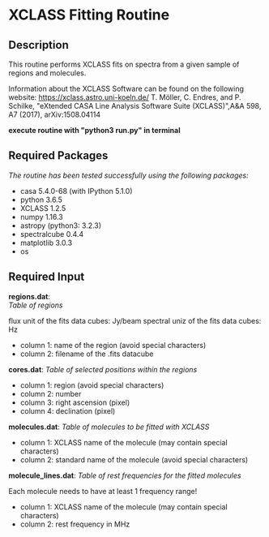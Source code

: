 # XCLASS Fitting Routine

## Description
This routine performs XCLASS fits on spectra from a given sample of regions and molecules.

Information about the XCLASS Software can be found on the following website:
https://xclass.astro.uni-koeln.de/
T. Möller, C. Endres, and P. Schilke, "eXtended CASA Line Analysis Software Suite (XCLASS)",A&A 598, A7 (2017), arXiv:1508.04114


**execute routine with "python3 run.py" in terminal**
## Required Packages
*The routine has been tested successfully using the following packages:*

- casa 5.4.0-68 (with IPython 5.1.0)
- python 3.6.5
- XCLASS 1.2.5
- numpy 1.16.3
- astropy (python3: 3.2.3)
- spectralcube 0.4.4
- matplotlib 3.0.3
- os


## Required Input
**regions.dat**:  
*Table of regions*  

flux unit of the fits data cubes: Jy/beam
spectral uniz of the fits data cubes: Hz

- column 1: name of the region (avoid special characters)
- column 2: filename of the .fits datacube

**cores.dat**:
*Table of selected positions within the regions*

- column 1: region (avoid special characters)
- column 2: number
- column 3: right ascension (pixel)
- column 4: declination (pixel)

**molecules.dat**:
*Table of molecules to be fitted with XCLASS*

- column 1: XCLASS name of the molecule (may contain special characters)
- column 2: standard name of the molecule (avoid special characters)

**molecule_lines.dat**:
*Table of rest frequencies for the fitted molecules*

Each molecule needs to have at least 1 frequency range!

- column 1: XCLASS name of the molecule (may contain special characters)
- column 2: rest frequency in MHz

